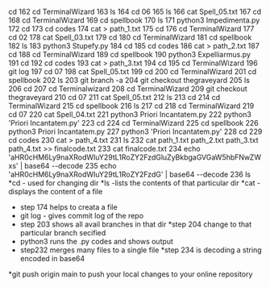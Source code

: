  cd
  162  cd TerminalWizard
  163  ls
  164  cd 06
  165  ls
  166  cat Spell_05.txt 
  167  cd 
  168  cd TerminalWizard
  169  cd spellbook
  170  ls
  171  python3 Impedimenta.py
  172  cd
  173  cd codes
  174  cat > path_1.txt
  175  cd
  176  cd TerminalWizard
  177  cd 02
  178  cat Spell_03.txt
  179  cd
  180  cd TerminalWizard
  181  cd spellbook
  182  ls
  183  python3 Stupefy.py
  184  cd
  185  cd codes
  186  cat > path_2.txt
  187  cd
  188  cd TerminalWizard
  189  cd spellbook
  190  python3 Expelliarmus.py
  191  cd
  192  cd codes
  193  cat > path_3.txt
  194  cd
  195  cd TerminalWizard
  196  git log
  197  cd 07
  198  cat Spell_05.txt
  199  cd 
  200  cd TerminalWizard
  201  cd spellbook
  202  ls
  203  git branch -a
  204  git checkout thegraveyard
  205  ls
  206  cd
  207  cd Terminalwizard
  208  cd TerminalWizard
  209  git checkout thegraveyard
  210  cd 07
  211  cat Spell_05.txt
  212  ls
  213  cd 
  214  cd TerminalWizard
  215  cd spellbook
  216  ls
  217  cd 
  218  cd TerminalWizard
  219  cd 07
  220  cat Spell_04.txt
  221  python3 Priori Incantatem.py
  222  python3 'Priori Incantatem.py'
  223  cd
  224  cd TerminalWizard
  225  cd spellbook
  226  python3 Priori Incantatem.py
  227  python3 'Priori Incantatem.py'
  228  cd
  229  cd codes
  230  cat > path_4.txt
  231  ls
  232  cat path_1.txt  path_2.txt  path_3.txt  path_4.txt >> finalcode.txt
  233  cat finalcode.txt
  234  echo 'aHR0cHM6Ly9naXRodWIuY29tL1RoZY2FzdGluZyBkbgaGVGaW5hbFNwZWxs' | base64 --decode
  235  echo 'aHR0cHM6Ly9naXRodWIuY29tL1RoZY2FzdG' | base64 --decode
  236  ls
*cd - used for changing dir
*ls -lists the contents of that particular dir
*cat - displays the content of a file
* step 174 helps to creata a file
* git log - gives commit log of the repo
* step 203 shows all avail branches in that dir
*step 204 change to that particular branch secified
* python3 runs the .py codes and shows output
* step232 merges many files to a single file
*step 234 is decoding a string encoded in base64

*git push origin main to push your local changes to your online repository

